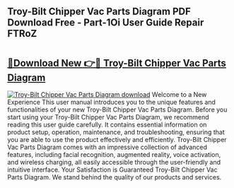 ## Troy-Bilt Chipper Vac Parts Diagram PDF Download Free - Part-1Oi User Guide Repair FTRoZ

# <h2><a href="http://dfjbbqw.blite.top/?on=Troy-Bilt+Chipper+Vac+Parts+Diagram">🔗Download New 👉🔴 Troy-Bilt Chipper Vac Parts Diagram</a></h2>

[![Troy-Bilt Chipper Vac Parts Diagram download](https://i.imgur.com/lujVjoI.png)](http://dfjbbqw.blite.top/?on=Troy-Bilt+Chipper+Vac+Parts+Diagram)
Welcome to a New Experience This user manual introduces you to the unique features and functionalities of your new Troy-Bilt Chipper Vac Parts Diagram. Before you start using your Troy-Bilt Chipper Vac Parts Diagram, we recommend reading this user guide carefully. It contains essential information on product setup, operation, maintenance, and troubleshooting, ensuring that you are able to use the product effectively and efficiently. Troy-Bilt Chipper Vac Parts Diagram comes with an impressive collection of advanced features, including facial recognition, augmented reality, voice activation, and wireless charging, all easily accessible through the user-friendly and intuitive interface. Your Satisfaction is Guaranteed Troy-Bilt Chipper Vac Parts Diagram. We stand behind the quality of our products and services.
